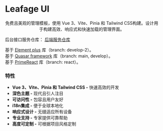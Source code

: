 # Leafage UI

<p align="center">
  免费且美观的管理模板，使用 Vue 3、Vite、Pinia 和 Tailwind CSS构建。设计用于构建高效、响应式和快速加载的管理界面。
  
  后台接口服务仓库： <a href="https://github.com/little3201/leafage.git">后端服务仓库</a> </br>

  基于 <a href="https://element-plus.org">Element plus</a> 库（branch: develop-2）。</br>
  基于 <a href="https://quasar.dev">Quasar framework</a> 库（branch: main, develop）。</br>
  基于 <a href="https://primereact.org">PrimeReact</a> 库（branch: react）。
</p>

### 特性

- **Vue 3、Vite、Pinia 和 Tailwind CSS -** 快速高效的开发
- **深色主题 -** 现代且引人注目
- **可访问性 -** 包容且用户友好
- **i18n集成 -** 便于全球本地化
- **响应式设计 -** 无缝适应所有设备
- **专业支持 -** 专家提供可靠帮助
- **高度可定制 -** 可根据项目风格定制

